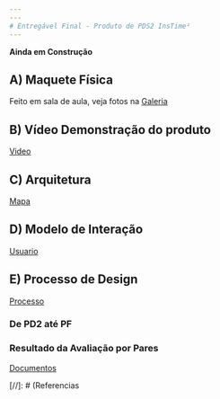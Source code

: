 ```yaml
---
---
# Entregável Final - Produto de PDS2 InsTime²
---
```


__Ainda em Construção__

## A) Maquete Física

Feito em sala de aula, veja fotos na [Galeria]

## B) Vídeo Demonstração do produto

[Video]

## C) Arquitetura

[Mapa]

## D) Modelo de Interação

[Usuario]

## E) Processo de Design

[Processo]

### De PD2 até PF
### Resultado da Avaliação por Pares

[Documentos]


[//]: # (Referencias

   [Usuario]: <https://andreycampassi.github.io/timetimetime/usuario>
   [Processo]: <https://andreycampassi.github.io/timetimetime/processo>
   [Galeria]: <https://andreycampassi.github.io/timetimetime/galeria>
   [Mapa]: <https://andreycampassi.github.io/timetimetime/mapa>
   [Video]: <https://andreycampassi.github.io/timetimetime/video>
   [Documentos]: <https://andreycampassi.github.io/timetimetime/documentos>